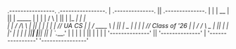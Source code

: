 .----------------.  .----------------. 
| .--------------. || .--------------. |
| |      __      | || |     _____    | |
| |     /  \     | || |    |_   _|   | |     
| |    / /\ \    | || |      | |     | |     // UA CS
| |   / ____ \   | || |   _  | |     | |     // Class of '26
| | _/ /    \ \_ | || |  | |_' |     | |
| ||____|  |____|| || |  `.___.'     | |
| |              | || |              | |
| '--------------' || '--------------' |
 '----------------'  '----------------' 
